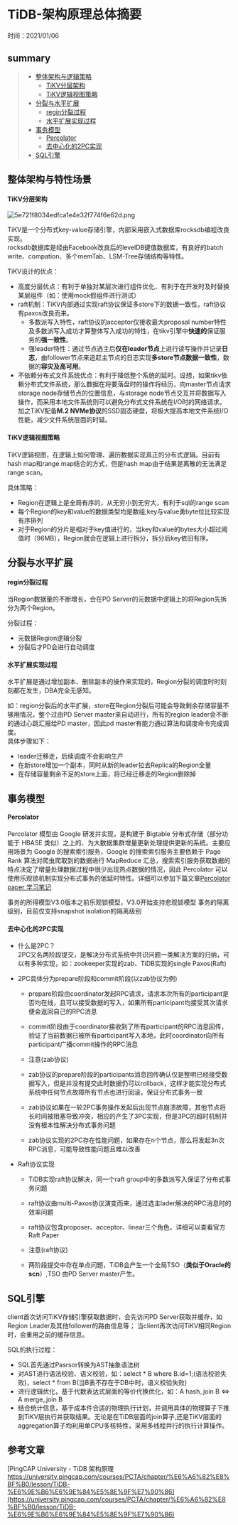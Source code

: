 # TiDB-架构原理总体摘要
时间：2021/01/06


## summary
> - [整体架构与逻辑策略](#整体架构与特性场景)  
>   - [TiKV分层架构](#TiKV分层架构)
>   - [TiKV逻辑视图策略](#TiKV逻辑视图策略)
> - [分裂与水平扩展](#分裂与水平扩展)  
>   - [regin分裂过程](#regin分裂过程)  
>   - [水平扩展实现过程](#水平扩展实现过程)  
> - [事务模型](#事务模型)  
>   - [Percolator](#Percolator)  
>   - [去中心化的2PC实现](#去中心化的2PC实现)  
> - [SQL引擎](#SQL引擎)  





## 整体架构与特性场景

#### TiKV分层架构


![5e721f8034edfca1e4e32f774f6e62d.png](http://cdn.lifemini.cn/dbblog/20210106/b7b42a2b12aa451bbd693ca112fa941d.png)

TiKV是一个分布式key-value存储引擎，内部采用嵌入式数据库rocksdb编程改良实现。  
rocksdb数据库是经由Facebook改良后的levelDB键值数据库，有良好的batch write、compation、多个memTab、LSM-Tree存储结构等特性。  

TiKV设计的优点：
 - 高度分层优点：有利于单独对某层次进行组件优化、有利于在开发时及时替换某层组件（如：使用mock假组件进行测试）
 - raft机制：TiKV内部通过实现raft协议保证多store下的数据一致性，raft协议有paxos改良而来。
    - 多数派写入特性，raft协议的acceptor仅接收最大proposal number特性及多数派写入成功才算整体写入成功的特性，在tikv引擎中**快速的**保证服务的**强一致性**。 
    - 强leader特性：通过节点选主后**仅在leader节点**上进行读写操作并记录**日志**，由follower节点来追赶主节点的日志实现**多store节点数据一致性**，数据的**容灾及高可用**。  
 - 不依赖分布式文件系统优点：有利于降低整个系统的延时。设想，如果tikv依赖分布式文件系统，那么数据在将要落盘时的操作将经历，向master节点请求storage node存储节点的位置信息，与storage node节点交互并将数据写入操作，而采用本地文件系统则可以避免分布式文件系统在I/O时的网络请求。加之TiKV配备**M.2 NVMe协议**的SSD固态硬盘，将极大提高本地文件系统I/O性能，减少文件系统层面的时延。


#### TiKV逻辑视图策略

TiKV逻辑视图，在逻辑上如何管理、遍历数据实现真正的分布式逻辑。目前有hash map和range map结合的方式，但是hash map由于结果是离散的无法满足range scan。

具体策略：
 - Region在逻辑上是全局有序的，从无穷小到无穷大，有利于sql的range scan
 - 每个Region的key和value的数据类型均是数组,key与value勇byte位比较实现有序排列
 - 对于Region的分片是相对于key值进行的，当key和value的bytes大小超过阈值时（96MB），Region就会在逻辑上进行拆分，拆分后key依旧有序。


## 分裂与水平扩展

#### regin分裂过程   
当Region数据量的不断增长，会在PD Server的元数据中逻辑上的将Region先拆分为两个Region。

分裂过程：
 - 元数据Region逻辑分裂
 - 分裂后才PD会进行自动调度

#### 水平扩展实现过程
水平扩展是通过增加副本、删除副本的操作来实现的，Region分裂的调度时时刻刻都在发生，DBA完全无感知。

如：region分裂后的水平扩展，store在Region分裂后可能会导致剩余存储容量不够用情况，整个过由PD Server master来自动进行，所有的region leader会不断的通过心跳汇报给PD master，因此pd master有能力通过算法和调度命令完成调度。  
具体步骤如下：
 - leader迁移走，后续调度不会影响生产
 - 在新store增加一个副本，同时从新的leader拉去Replica的Region全量
 - 在存储容量剩余不足的store上面，将已经迁移走的Region删除掉

## 事务模型

#### Percolator

Percolator 模型由 Google 研发并实现，是构建于 Bigtable 分布式存储（部分功能于 HBASE 类似）之上的、为大数据集群增量更新处理提供更新的系统。主要应用场景为 Google 的搜索索引服务，Google 的搜索索引服务主要依赖于 Page Rank 算法对爬虫爬取到的数据进行 MapReduce 汇总，搜索索引服务获取数据的特点决定了增量处理数据过程中很少出现热点数据的情况，因此 Percolator 可以使用乐观锁机制实现分布式事务的低延时特性。详细可以参加下篇文章[Percolator paper 学习笔记]()

事务的所得模型V3.0版本之前乐观锁模型，V3.0开始支持悲观锁模型
事务的隔离级别，目前仅支持snapshot isolation的隔离级别

#### 去中心化的2PC实现

 - 什么是2PC？  
 2PC又名两阶段提交，是解决分布式系统中共识问题一类解决方案的归纳，可以有多种实现，如：zookeeper实现的zab、TiDB实现的single Paxos(Raft)
 
 - 2PC具体分为prepare阶段和commit阶段(以zab协议为例)
    - prepare阶段由coordinator发起RPC请求，请求本次所有的participant是否均在线，且可以接受数据的写入，如果所有participant均接受其次请求便会返回自己的RPC消息
    - commit阶段由于coordinator接收到了所有participant的RPC消息回传，验证了当前数据已被所有participant写入本地，此时coordinator向所有participant广播commit操作的RPC消息

   - 注意(zab协议)
    - zab协议的prepare阶段的participants消息回传确认仅是整明已经接受数据写入，但是并没有提交此时数据仍可以rollback，这样才能实现分布式系统中任何节点故障所有节点也进行回滚，保证分布式事务一致
    - zab协议如果在一轮2PC事务操作发起后出现节点崩溃故障，其他节点将长时间被阻塞导致冲突，相应的产生了3PC实现，但是3PC的超时机制并没有根本性解决分布式事务问题
    - zab协议实现的2PC存在性能问题，如果存在n个节点，那么将发起3n次RPC消息，可能导致性能问题且难以改善

 - Raft协议实现
    - TiDB实现raft协议解决，同一个raft group中的多数派写入保证了分布式事务问题
    - raft协议由multi-Paxos协议演变而来，通过选主lader解决的RPC消息时的效率问题
    - raft协议包含proposer、acceptor、linear三个角色，详细可以查看官方Raft Paper

   - 注意(raft协议)
    - 两阶段提交中存在单点问题，TiDB会产生一个全局TSO（**类似于Oracle的scn**）,TSO 由PD Server master产生。



## SQL引擎
client首次访问TiKV存储引擎获取数据时，会先访问PD Server获取并缓存，如Region Leader及其他follower的路由信息等；
当client再次访问TiKV相同Region时，会重用之前的缓存信息。

SQL的执行过程：
 - SQL首先通过Pasrsor转换为AST抽象语法树
 - 对AST进行语法校验、语义校验，如：select * B where B.id=1;(语法校验失败)，select * from B(当B表不存在于DB中时，语义校验失败)
 - 进行逻辑优化，基于代数表达式层面的等价代换优化，如：A hash_join B <=> A merge_join B 
 - 结合统计信息，基于成本件合适的物理执行计划，并调用具体的物理算子下推到TiKV层执行并获取结果。无论是在TiDB层面的join算子,还是TiKV层面的aggregation算子均利用单CPU多核特性，采用多线程并行的执行计算操作。







## 参考文章

[PingCAP University - TiDB 架构原理 https://university.pingcap.com/courses/PCTA/chapter/%E6%A6%82%E8%BF%B0/lesson/TiDB-%E6%9E%B6%E6%9E%84%E5%8E%9F%E7%90%86](https://university.pingcap.com/courses/PCTA/chapter/%E6%A6%82%E8%BF%B0/lesson/TiDB-%E6%9E%B6%E6%9E%84%E5%8E%9F%E7%90%86)